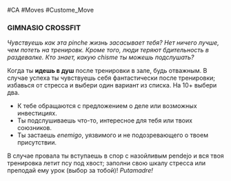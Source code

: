 #CA #Moves #Custome_Move

### GIMNASIO CROSSFIT
*Чувствуешь как эта pinche жизнь засасывает тебя? Нет ничего лучше, чем потеть на тренировк. Кроме того, люди теряют бдительность в раздевалке. Кто знает, какую chisme ты можешь подслушать?*

Когда ты **идешь в душ** после тренировки в зале, будь отважным. В случае успеха ты чувствуешь себя фантастически после тренировки; избавься от стресса и выбери один вариант из списка. На 10+ выбери два. 
-  К тебе обращаются с предложением о деле или возможных инвестициях. 
-  Ты подслушиваешь что-то, интересное для тебя или твоих союзников. 
-  Ты застаешь *enemigo*, уязвимого и не подозревающего о твоем присутствии. 

В случае провала ты вступаешь в спор с назойливым pendejo и вся твоя тренировка летит псу под хвост; заполни свою шкалу стресса или преподай ему урок (выбор за тобой)! *Putamadre!*